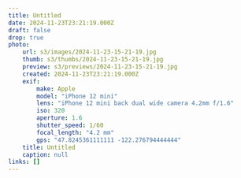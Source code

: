 ```yaml
---
title: Untitled
date: 2024-11-23T23:21:19.000Z
draft: false
drop: true
photo:
    url: s3/images/2024-11-23-15-21-19.jpg
    thumb: s3/thumbs/2024-11-23-15-21-19.jpg
    preview: s3/previews/2024-11-23-15-21-19.jpg
    created: 2024-11-23T23:21:19.000Z
    exif:
        make: Apple
        model: "iPhone 12 mini"
        lens: "iPhone 12 mini back dual wide camera 4.2mm f/1.6"
        iso: 320
        aperture: 1.6
        shutter_speed: 1/60
        focal_length: "4.2 mm"
        gps: "47.8245361111111 -122.276794444444"
    title: Untitled
    caption: null
links: []
---
```

